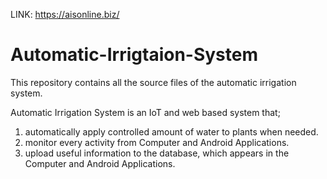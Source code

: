 
LINK:   https://aisonline.biz/

# Automatic-Irrigtaion-System
This repository contains all the source files of the automatic irrigation system.


Automatic Irrigation System is an IoT and web based system that;
1. automatically apply controlled amount of water to plants when needed.
2. monitor every activity from Computer and Android Applications.
3. upload useful information to the database, which appears in the Computer and Android Applications.
